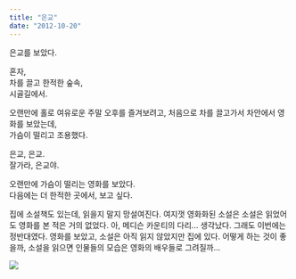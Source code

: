 ```yaml
---
title: "은교"
date: "2012-10-20"
---
```


은교를 보았다.  

혼자,   
차를 끌고 한적한 숲속,   
시골길에서.

오랜만에 홀로 여유로운 주말 오후를 즐겨보려고, 처음으로 차를 끌고가서 차안에서 영화를 보았는데,  
가슴이 떨리고 조용했다.

은교, 은교.  
잘가라, 은교야.

오랜만에 가슴이 떨리는 영화를 보았다.  
다음에는 더 한적한 곳에서, 보고 싶다.

집에 소설책도 있는데, 읽을지 말지 망설여진다. 여지껏 영화화된 소설은 소설은 읽었어도 영화를 본 적은 거의 없었다. 아, 메디슨 카운티의 다리... 생각났다. 그래도 이번에는 정반대였다. 영화를 보았고, 소설은 아직 읽지 않았지만 집에 있다. 어떻게 하는 것이 좋을까, 소설을 읽으면 인물들의 모습은 영화의 배우들로 그려질까...

![](http://kimsungi.cafe24.com/wp/wp-content/uploads/1/cfile22.uf.200A9F3A5082CF3C1D91BC.jpg)
